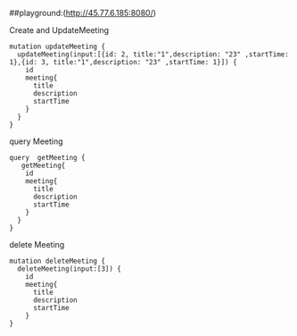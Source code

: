 ##playground:(http://45.77.6.185:8080/)


Create and UpdateMeeting

``` 
mutation updateMeeting {
  updateMeeting(input:[{id: 2, title:"1",description: "23" ,startTime: 1},{id: 3, title:"1",description: "23" ,startTime: 1}]) {
    id
    meeting{
      title
      description
      startTime
    }
  }
}
```

query Meeting

``` 
query  getMeeting {  
   getMeeting{
    id
    meeting{
      title
      description
      startTime
    }
  }
}
``` 


delete Meeting

``` 
mutation deleteMeeting {
  deleteMeeting(input:[3]) {
    id
    meeting{
      title
      description
      startTime
    }
}
``` 

